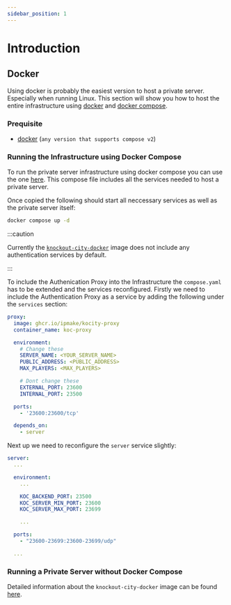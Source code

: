 ```yaml
---
sidebar_position: 1
---
```


# Introduction

## Docker

Using docker is probably the easiest version to host a private server. Especially when running Linux.
This section will show you how to host the entire infrastructure using [docker](https://www.docker.com/) and [docker compose](https://docs.docker.com/compose/install/).

### Prequisite

- [docker](https://www.docker.com/) (`any version that supports compose v2`)

### Running the Infrastructure using Docker Compose

To run the private server infrastructure using docker compose you can use the one [here](https://github.com/Tandashi/knockoutcity-server-docker/blob/main/compose.yaml).
This compose file includes all the services needed to host a private server.

Once copied the following should start all neccessary services as well as the private server itself:

```bash
docker compose up -d
```

:::caution

Currently the [`knockout-city-docker`](https://github.com/Tandashi/knockoutcity-server-docker/) image does not include any authentication services by default.

:::

To include the Authenication Proxy into the Infrastructure the `compose.yaml` has to be extended and the services reconfigured.
Firstly we need to include the Authentication Proxy as a service by adding the following under the `services` section:

```yaml
proxy:
  image: ghcr.io/ipmake/kocity-proxy
  container_name: koc-proxy

  environment:
    # Change these
    SERVER_NAME: <YOUR_SERVER_NAME>
    PUBLIC_ADDRESS: <PUBLIC_ADDRESS>
    MAX_PLAYERS: <MAX_PLAYERS>

    # Dont change these
    EXTERNAL_PORT: 23600
    INTERNAL_PORT: 23500

  ports:
    - '23600:23600/tcp'

  depends_on:
    - server
```

Next up we need to reconfigure the `server` service slightly:

```yaml
server:
  ...

  environment:
    ...

    KOC_BACKEND_PORT: 23500
    KOC_SERVER_MIN_PORT: 23600
    KOC_SERVER_MAX_PORT: 23699

    ...

  ports:
    - "23600-23699:23600-23699/udp"

  ...
```

### Running a Private Server without Docker Compose

Detailed information about the `knockout-city-docker` image can be found [here](https://github.com/Tandashi/knockoutcity-server-docker/).
